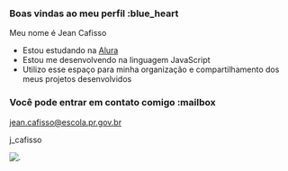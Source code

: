 ### Boas vindas ao meu perfil :blue_heart

Meu nome é Jean Cafisso

- Estou estudando na [Alura](https://www.alura.com.br)
- Estou me desenvolvendo na linguagem JavaScript
- Utilizo esse espaço para minha organização e compartilhamento dos meus projetos desenvolvidos

### Você pode entrar em contato comigo :mailbox

jean.cafisso@escola.pr.gov.br

j_cafisso

![.](https://tenor.com/pt-BR/view/roblox-grand-piece-online-gif-19722298)
